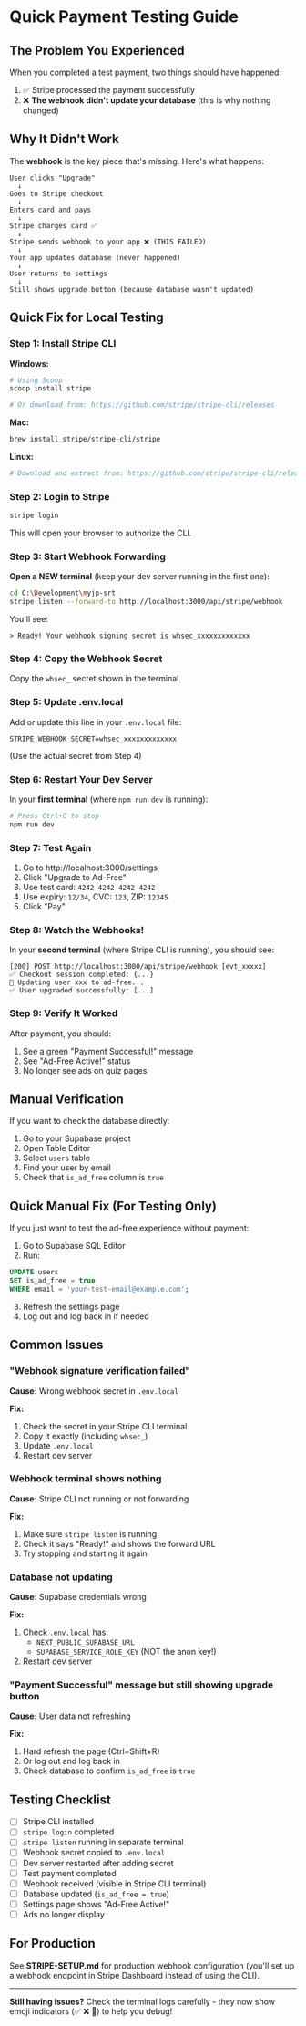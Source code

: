 # Quick Payment Testing Guide

## The Problem You Experienced

When you completed a test payment, two things should have happened:
1. ✅ Stripe processed the payment successfully
2. ❌ **The webhook didn't update your database** (this is why nothing changed)

## Why It Didn't Work

The **webhook** is the key piece that's missing. Here's what happens:

```
User clicks "Upgrade" 
  ↓
Goes to Stripe checkout
  ↓
Enters card and pays
  ↓
Stripe charges card ✅
  ↓
Stripe sends webhook to your app ❌ (THIS FAILED)
  ↓
Your app updates database (never happened)
  ↓
User returns to settings
  ↓
Still shows upgrade button (because database wasn't updated)
```

## Quick Fix for Local Testing

### Step 1: Install Stripe CLI

**Windows:**
```powershell
# Using Scoop
scoop install stripe

# Or download from: https://github.com/stripe/stripe-cli/releases
```

**Mac:**
```bash
brew install stripe/stripe-cli/stripe
```

**Linux:**
```bash
# Download and extract from: https://github.com/stripe/stripe-cli/releases
```

### Step 2: Login to Stripe

```bash
stripe login
```

This will open your browser to authorize the CLI.

### Step 3: Start Webhook Forwarding

**Open a NEW terminal** (keep your dev server running in the first one):

```bash
cd C:\Development\myjp-srt
stripe listen --forward-to http://localhost:3000/api/stripe/webhook
```

You'll see:
```
> Ready! Your webhook signing secret is whsec_xxxxxxxxxxxxx
```

### Step 4: Copy the Webhook Secret

Copy the `whsec_` secret shown in the terminal.

### Step 5: Update .env.local

Add or update this line in your `.env.local` file:

```env
STRIPE_WEBHOOK_SECRET=whsec_xxxxxxxxxxxxx
```

(Use the actual secret from Step 4)

### Step 6: Restart Your Dev Server

In your **first terminal** (where `npm run dev` is running):
```bash
# Press Ctrl+C to stop
npm run dev
```

### Step 7: Test Again

1. Go to http://localhost:3000/settings
2. Click "Upgrade to Ad-Free"
3. Use test card: `4242 4242 4242 4242`
4. Use expiry: `12/34`, CVC: `123`, ZIP: `12345`
5. Click "Pay"

### Step 8: Watch the Webhooks!

In your **second terminal** (where Stripe CLI is running), you should see:

```
[200] POST http://localhost:3000/api/stripe/webhook [evt_xxxxx]
✅ Checkout session completed: {...}
🔄 Updating user xxx to ad-free...
✅ User upgraded successfully: [...]
```

### Step 9: Verify It Worked

After payment, you should:
1. See a green "Payment Successful!" message
2. See "Ad-Free Active!" status
3. No longer see ads on quiz pages

## Manual Verification

If you want to check the database directly:

1. Go to your Supabase project
2. Open Table Editor
3. Select `users` table
4. Find your user by email
5. Check that `is_ad_free` column is `true`

## Quick Manual Fix (For Testing Only)

If you just want to test the ad-free experience without payment:

1. Go to Supabase SQL Editor
2. Run:
```sql
UPDATE users 
SET is_ad_free = true 
WHERE email = 'your-test-email@example.com';
```
3. Refresh the settings page
4. Log out and log back in if needed

## Common Issues

### "Webhook signature verification failed"

**Cause:** Wrong webhook secret in `.env.local`

**Fix:**
1. Check the secret in your Stripe CLI terminal
2. Copy it exactly (including `whsec_`)
3. Update `.env.local`
4. Restart dev server

### Webhook terminal shows nothing

**Cause:** Stripe CLI not running or not forwarding

**Fix:**
1. Make sure `stripe listen` is running
2. Check it says "Ready!" and shows the forward URL
3. Try stopping and starting it again

### Database not updating

**Cause:** Supabase credentials wrong

**Fix:**
1. Check `.env.local` has:
   - `NEXT_PUBLIC_SUPABASE_URL`
   - `SUPABASE_SERVICE_ROLE_KEY` (NOT the anon key!)
2. Restart dev server

### "Payment Successful" message but still showing upgrade button

**Cause:** User data not refreshing

**Fix:**
1. Hard refresh the page (Ctrl+Shift+R)
2. Or log out and log back in
3. Check database to confirm `is_ad_free` is `true`

## Testing Checklist

- [ ] Stripe CLI installed
- [ ] `stripe login` completed
- [ ] `stripe listen` running in separate terminal
- [ ] Webhook secret copied to `.env.local`
- [ ] Dev server restarted after adding secret
- [ ] Test payment completed
- [ ] Webhook received (visible in Stripe CLI terminal)
- [ ] Database updated (`is_ad_free = true`)
- [ ] Settings page shows "Ad-Free Active!"
- [ ] Ads no longer display

## For Production

See **STRIPE-SETUP.md** for production webhook configuration (you'll set up a webhook endpoint in Stripe Dashboard instead of using the CLI).

---

**Still having issues?** Check the terminal logs carefully - they now show emoji indicators (✅ ❌ 🔄) to help you debug!


